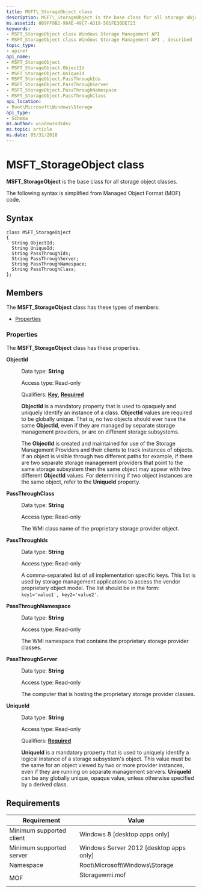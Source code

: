 ```yaml
---
title: MSFT\_StorageObject class
description: MSFT\_StorageObject is the base class for all storage object classes.
ms.assetid: 0B9FF9B2-98AE-49C7-AD19-501FE30DE723
keywords:
- MSFT_StorageObject class Windows Storage Management API
- MSFT_StorageObject class Windows Storage Management API , described
topic_type:
- apiref
api_name:
- MSFT_StorageObject
- MSFT_StorageObject.ObjectId
- MSFT_StorageObject.UniqueId
- MSFT_StorageObject.PassThroughIds
- MSFT_StorageObject.PassThroughServer
- MSFT_StorageObject.PassThroughNamespace
- MSFT_StorageObject.PassThroughClass
api_location:
- Root\Microsoft\Windows\Storage
api_type:
- Schema
ms.author: windowssdkdev
ms.topic: article
ms.date: 05/31/2018
---
```


# MSFT\_StorageObject class

**MSFT\_StorageObject** is the base class for all storage object classes.

The following syntax is simplified from Managed Object Format (MOF) code.

## Syntax

``` syntax
class MSFT_StorageObject
{
  String ObjectId;
  String UniqueId;
  String PassThroughIds;
  String PassThroughServer;
  String PassThroughNamespace;
  String PassThroughClass;
};
```

## Members

The **MSFT\_StorageObject** class has these types of members:

-   [Properties](#properties)

### Properties

The **MSFT\_StorageObject** class has these properties.

<dl> <dt>

**ObjectId**
</dt> <dd> <dl> <dt>

Data type: **String**
</dt> <dt>

Access type: Read-only
</dt> <dt>

Qualifiers: [**Key**](/windows/win32/wmisdk/standard-qualifiers), [**Required**](/windows/win32/wmisdk/standard-qualifiers)
</dt> </dl>

**ObjectId** is a mandatory property that is used to opaquely and uniquely identify an instance of a class. **ObjectId** values are required to be globally unique. That is, no two objects should ever have the same **ObjectId**, even if they are managed by separate storage management providers, or are on different storage subsystems.

The **ObjectId** is created and maintained for use of the Storage Management Providers and their clients to track instances of objects. If an object is visible through two different paths for example, if there are two separate storage management providers that point to the same storage subsystem then the same object may appear with two different **ObjectId** values. For determining if two object instances are the same object, refer to the **UniqueId** property.

</dd> <dt>

**PassThroughClass**
</dt> <dd> <dl> <dt>

Data type: **String**
</dt> <dt>

Access type: Read-only
</dt> </dl>

The WMI class name of the proprietary storage provider object.

</dd> <dt>

**PassThroughIds**
</dt> <dd> <dl> <dt>

Data type: **String**
</dt> <dt>

Access type: Read-only
</dt> </dl>

A comma-separated list of all implementation specific keys. This list is used by storage management applications to access the vendor proprietary object model. The list should be in the form: `key1='value1', key2='value2'`.

</dd> <dt>

**PassThroughNamespace**
</dt> <dd> <dl> <dt>

Data type: **String**
</dt> <dt>

Access type: Read-only
</dt> </dl>

The WMI namespace that contains the proprietary storage provider classes.

</dd> <dt>

**PassThroughServer**
</dt> <dd> <dl> <dt>

Data type: **String**
</dt> <dt>

Access type: Read-only
</dt> </dl>

The computer that is hosting the proprietary storage provider classes.

</dd> <dt>

**UniqueId**
</dt> <dd> <dl> <dt>

Data type: **String**
</dt> <dt>

Access type: Read-only
</dt> <dt>

Qualifiers: [**Required**](/windows/win32/wmisdk/standard-qualifiers)
</dt> </dl>

**UniqueId** is a mandatory property that is used to uniquely identify a logical instance of a storage subsystem's object. This value must be the same for an object viewed by two or more provider instances, even if they are running on separate management servers. **UniqueId** can be any globally unique, opaque value, unless otherwise specified by a derived class.

</dd> </dl>

## Requirements



| Requirement | Value |
|-------------------------------------|-------------------------------------------------------------------------------------------|
| Minimum supported client<br/> | Windows 8 \[desktop apps only\]<br/>                                                |
| Minimum supported server<br/> | Windows Server 2012 \[desktop apps only\]<br/>                                      |
| Namespace<br/>                | Root\\Microsoft\\Windows\\Storage<br/>                                              |
| MOF<br/>                      | <dl> <dt>Storagewmi.mof</dt> </dl> |



 

